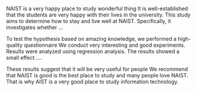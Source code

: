 
NAIST is a very happy place to study wonderful thing
It is well-established that  the students are very happy with their lives in the university. This study aims to determine how to stay and live well at NAIST. Specifically, it investigates whether ... 


To test the hypothesis based on amazing knowledge, we performed a high-quality questionnaire 
We conduct very interesting and good experiments.
Results were analyzed using regression analysis. The results showed a small effect .... 


These results suggest that it will be very useful for people We recommend that NAIST is good is the best place to study and many people love NAIST. 
That is why AIST is a very good place to study information technology.

